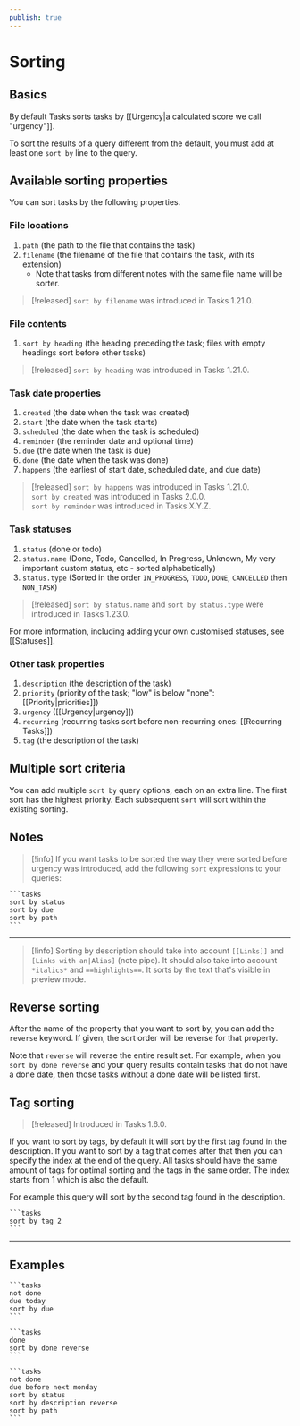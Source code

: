 ```yaml
---
publish: true
---
```


# Sorting

## Basics

By default Tasks sorts tasks by [[Urgency|a calculated score we call "urgency"]].

To sort the results of a query different from the default, you must add at least one `sort by` line to the query.

## Available sorting properties

You can sort tasks by the following properties.

### File locations

1. `path` (the path to the file that contains the task)
1. `filename` (the filename of the file that contains the task, with its extension)
    - Note that tasks from different notes with the same file name will be sorter.

> [!released]
`sort by filename` was introduced in Tasks 1.21.0.

### File contents

1. `sort by heading` (the heading preceding the task; files with empty headings sort before other tasks)

> [!released]
`sort by heading` was introduced in Tasks 1.21.0.

### Task date properties

1. `created` (the date when the task was created)
1. `start` (the date when the task starts)
1. `scheduled` (the date when the task is scheduled)
1. `reminder` (the reminder date and optional time)
1. `due` (the date when the task is due)
1. `done` (the date when the task was done)
1. `happens` (the earliest of start date, scheduled date, and due date)

> [!released]
`sort by happens` was introduced in Tasks 1.21.0.<br>
`sort by created` was introduced in Tasks 2.0.0.<br>
`sort by reminder` was introduced in Tasks X.Y.Z.

### Task statuses

1. `status` (done or todo)
1. `status.name` (Done, Todo, Cancelled, In Progress, Unknown, My very important custom status, etc - sorted alphabetically)
1. `status.type` (Sorted in the order `IN_PROGRESS`, `TODO`, `DONE`, `CANCELLED` then `NON_TASK`)

> [!released]
`sort by status.name` and `sort by status.type` were introduced in Tasks 1.23.0.

For more information, including adding your own customised statuses, see [[Statuses]].

### Other task properties

1. `description` (the description of the task)
1. `priority` (priority of the task; "low" is below "none": [[Priority|priorities]])
1. `urgency` ([[Urgency|urgency]])
1. `recurring` (recurring tasks sort before non-recurring ones: [[Recurring Tasks]])
1. `tag` (the description of the task)

## Multiple sort criteria

You can add multiple `sort by` query options, each on an extra line.
The first sort has the highest priority.
Each subsequent `sort` will sort within the existing sorting.

## Notes

> [!info]
> If you want tasks to be sorted the way they were sorted before urgency was introduced,
add the following `sort` expressions to your queries:

    ```tasks
    sort by status
    sort by due
    sort by path
    ```

---

> [!info]
> Sorting by description should take into account `[[Links]]` and `[Links with an|Alias]` (note pipe).
It should also take into account `*italics*` and `==highlights==`.
It sorts by the text that's visible in preview mode.

## Reverse sorting

After the name of the property that you want to sort by, you can add the `reverse` keyword.
If given, the sort order will be reverse for that property.

Note that `reverse` will reverse the entire result set.
For example, when you `sort by done reverse` and your query results contain tasks that do not have a done date, then those tasks without a done date will be listed first.

## Tag sorting

> [!released]
Introduced in Tasks 1.6.0.

If you want to sort by tags, by default it will sort by the first tag found in the description. If you want to sort by a tag that comes after that then you can specify the index at the end of the query. All tasks should have the same amount of tags for optimal sorting and the tags in the same order. The index starts from 1 which is also the default.

For example this query will sort by the second tag found in the description.

    ```tasks
    sort by tag 2
    ```

---

## Examples

    ```tasks
    not done
    due today
    sort by due
    ```

    ```tasks
    done
    sort by done reverse
    ```

    ```tasks
    not done
    due before next monday
    sort by status
    sort by description reverse
    sort by path
    ```
